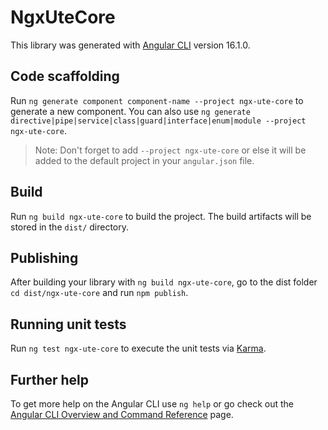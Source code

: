 # NgxUteCore

This library was generated with [Angular CLI](https://github.com/angular/angular-cli) version 16.1.0.

## Code scaffolding

Run `ng generate component component-name --project ngx-ute-core` to generate a new component. You can also use `ng generate directive|pipe|service|class|guard|interface|enum|module --project ngx-ute-core`.

> Note: Don't forget to add `--project ngx-ute-core` or else it will be added to the default project in your `angular.json` file.

## Build

Run `ng build ngx-ute-core` to build the project. The build artifacts will be stored in the `dist/` directory.

## Publishing

After building your library with `ng build ngx-ute-core`, go to the dist folder `cd dist/ngx-ute-core` and run `npm publish`.

## Running unit tests

Run `ng test ngx-ute-core` to execute the unit tests via [Karma](https://karma-runner.github.io).

## Further help

To get more help on the Angular CLI use `ng help` or go check out the [Angular CLI Overview and Command Reference](https://angular.io/cli) page.
